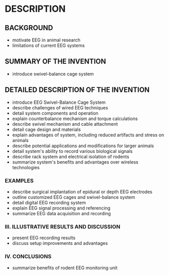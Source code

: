 # DESCRIPTION

## BACKGROUND

- motivate EEG in animal research
- limitations of current EEG systems

## SUMMARY OF THE INVENTION

- introduce swivel-balance cage system

## DETAILED DESCRIPTION OF THE INVENTION

- introduce EEG Swivel-Balance Cage System
- describe challenges of wired EEG techniques
- detail system components and operation
- explain counterbalance mechanism and torque calculations
- describe swivel mechanism and cable attachment
- detail cage design and materials
- explain advantages of system, including reduced artifacts and stress on animals
- describe potential applications and modifications for larger animals
- detail system's ability to record various biological signals
- describe rack system and electrical isolation of rodents
- summarize system's benefits and advantages over wireless technologies

### EXAMPLES

- describe surgical implantation of epidural or depth EEG electrodes
- outline customized EEG cages and swivel-balance system
- detail digital EEG recording system
- explain EEG signal processing and referencing
- summarize EEG data acquisition and recording

### III. ILLUSTRATIVE RESULTS AND DISCUSSION

- present EEG recording results
- discuss setup improvements and advantages

### IV. CONCLUSIONS

- summarize benefits of rodent EEG monitoring unit


